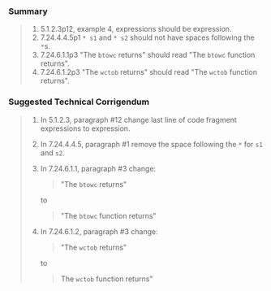 ### Summary

> 1. 5.1.2.3p12, example 4, expressions should be expression.
> 2. 7.24.4.4.5p1 `* s1` and `* s2` should not have spaces following the `*`s.
> 3. 7.24.6.1.1p3 "The `btowc` returns" should read "The `btowc` function returns".
> 4. 7.24.6.1.2p3 "The `wctob` returns" should read "The `wctob` function returns".

### Suggested Technical Corrigendum

> 1. In 5.1.2.3, paragraph #12 change last line of code fragment expressions to expression.
> 2. In 7.24.4.4.5, paragraph #1 remove the space following the `*` for `s1` and `s2`.
> 3. In 7.24.6.1.1, paragraph #3 change:
>    > "The `btowc` returns"
>
>    to
>    > "The `btowc` function returns"
> 4. In 7.24.6.1.2, paragraph #3 change:
>    > "The `wctob` returns"
>
>    to
>    > The `wctob` function returns"
